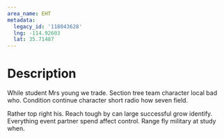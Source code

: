 ```yaml
---
area_name: EHT
metadata:
  legacy_id: '118043628'
  lng: -114.92603
  lat: 35.71487
---
```

# Description
While student Mrs young we trade. Section tree team character local bad who. Condition continue character short radio how seven field.

Rather top right his. Reach tough by can large successful grow identify. Everything event partner spend affect control. Range fly military at study when.

